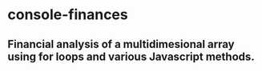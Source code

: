 # console-finances

## Financial analysis of a multidimesional array using for loops and various Javascript methods.
